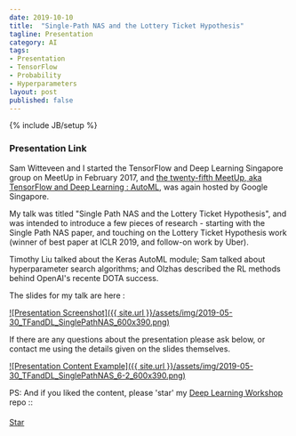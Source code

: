 ```yaml
---
date: 2019-10-10
title:  "Single-Path NAS and the Lottery Ticket Hypothesis"
tagline: Presentation
category: AI
tags:
- Presentation
- TensorFlow
- Probability
- Hyperparameters
layout: post
published: false
---
```

{% include JB/setup %}



### Presentation Link

Sam Witteveen and I started the TensorFlow and Deep Learning Singapore group on MeetUp in February 2017,
and [the twenty-fifth MeetUp, aka TensorFlow and Deep Learning : AutoML](https://www.meetup.com/TensorFlow-and-Deep-Learning-Singapore/events/261638882/),
was again hosted by Google Singapore.  

My talk was titled "Single Path NAS and the Lottery Ticket Hypothesis", 
and was intended to introduce a few pieces of research - starting with the 
Single Path NAS paper, and touching on the Lottery Ticket Hypothesis work
(winner of best paper at ICLR 2019, and follow-on work by Uber).

Timothy Liu talked about the Keras AutoML module; 
Sam talked about hyperparameter search algorithms; 
and Olzhas described the RL methods behind OpenAI's recente DOTA success.


The slides for my talk are here :

<a href="http://redcatlabs.com/2019-05-30_TFandDL_SinglePathNAS/" target="_blank">
![Presentation Screenshot]({{ site.url }}/assets/img/2019-05-30_TFandDL_SinglePathNAS_600x390.png)
</a>

If there are any questions about the presentation please ask below, 
or contact me using the details given on the slides themselves.

<a href="http://redcatlabs.com/2019-05-30_TFandDL_SinglePathNAS/#/6/2" target="_blank">
![Presentation Content Example]({{ site.url }}/assets/img/2019-05-30_TFandDL_SinglePathNAS_6-2_600x390.png)
</a>


PS:  And if you liked the content, please 'star' my <a href="https://github.com/mdda/deep-learning-workshop" target="_blank">Deep Learning Workshop</a> repo ::
<!-- From :: https://buttons.github.io/ -->
<!-- Place this tag where you want the button to render. -->
<span style="position:relative;top:5px;">
<a aria-label="Star mdda/deep-learning-workshop on GitHub" data-count-aria-label="# stargazers on GitHub" data-count-api="/repos/mdda/deep-learning-workshop#stargazers_count" data-count-href="/mdda/deep-learning-workshop/stargazers" data-icon="octicon-star" href="https://github.com/mdda/deep-learning-workshop" class="github-button">Star</a>
<!-- Place this tag right after the last button or just before your close body tag. -->
<script async defer id="github-bjs" src="https://buttons.github.io/buttons.js"></script>
</span>

